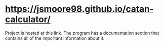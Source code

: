 # https://jsmoore98.github.io/catan-calculator/

Project is hosted at this link. The program has a documentation section that contains all of the important information about it.
